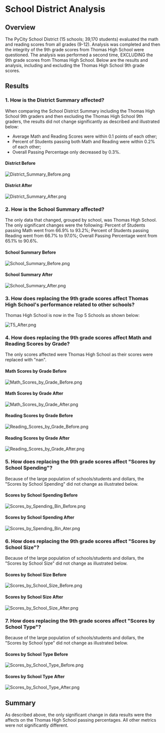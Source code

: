 # School District Analysis
## Overview
The PyCity School District (15 schools; 39,170 students) evaluated the math and reading scores from all grades (9-12).  Analysis was completed and then the integrity of the 9th grade scores from Thomas High School were questioned.  The analysis was performed a second time, EXCLUDING the 9th grade scores from Thomas High School.  Below are the results and analysis, including and excluding the Thomas High School 9th grade scores.

## Results
### 1. How is the District Summary affected?
When comparing the School District Summary including the Thomas High School 9th graders and then excluding the Thomas High School 9th graders, the results did not change significantly as described and illustrated below:
   * Average Math and Reading Scores were within 0.1 points of each other;
   * Percent of Students passing both Math and Reading were within 0.2% of each other;
   * Overall Passing Percentage only decreased by 0.3%.

#### District Before

![District_Summary_Before.png](https://github.com/WagnerLisaK/School_District_Analysis/blob/main/Resources/District_Summary_Before.png)


#### District After

![District_Summary_After.png](https://github.com/WagnerLisaK/School_District_Analysis/blob/main/Resources/District_Summary_After.png)


### 2. How is the School Summary affected?
The only data that changed, grouped by school, was Thomas High School.  The only significant changes were the following:
   Percent of Students passing Math went from 66.9% to 93.2%;
   Percent of Students passing Reading went from 66.7% to 97.0%;
   Overall Passing Percentage went from 65.1% to 90.6%.

#### School Summary Before

![School_Summary_Before.png](https://github.com/WagnerLisaK/School_District_Analysis/blob/main/Resources/School_Summary_Before.png)


#### School Summary After

![School_Summary_After.png](https://github.com/WagnerLisaK/School_District_Analysis/blob/main/Resources/School_Summary_After.png)


### 3. How does replacing the 9th grade scores affect Thomas High School's performance related to other schools?
Thomas High School is now in the Top 5 Schools as shown below:

![T5_After.png](https://github.com/WagnerLisaK/School_District_Analysis/blob/main/Resources/T5_After.png)


### 4. How does replacing the 9th grade scores affect Math and Reading Scores by Grade?
The only scores affected were Thomas High School as their scores were replaced with "nan".

#### Math Scores by Grade Before

![Math_Scores_by_Grade_Before.png](https://github.com/WagnerLisaK/School_District_Analysis/blob/main/Resources/Math_Scores_by_Grade_Before.png)


#### Math Scores by Grade After

![Math_Scores_by_Grade_After.png](https://github.com/WagnerLisaK/School_District_Analysis/blob/main/Resources/Math_Scores_by_Grade_After.png)


#### Reading Scores by Grade Before

![Reading_Scores_by_Grade_Before.png](https://github.com/WagnerLisaK/School_District_Analysis/blob/main/Resources/Reading_Scores_by_Grade_Before.png)


#### Reading Scores by Grade After

![Reading_Scores_by_Grade_After.png](https://github.com/WagnerLisaK/School_District_Analysis/blob/main/Resources/Reading_Scores_by_Grade_After.png)


### 5. How does replacing the 9th grade scores affect "Scores by School Spending"?
Because of the large population of schools/students and dollars, the "Scores by School Spending" did not change as illustrated below.

#### Scores by School Spending Before

![Scores_by_Spending_Bin_Before.png](https://github.com/WagnerLisaK/School_District_Analysis/blob/main/Resources/Scores_by_Spending_Bin_Before.png)


#### Scores by School Spending After

![Scores_by_Spending_Bin_Ater.png](https://github.com/WagnerLisaK/School_District_Analysis/blob/main/Resources/Scores_by_Spending_Bin_Ater.png)

### 6. How does replacing the 9th grade scores affect "Scores by School Size"?
Because of the large population of schools/students and dollars, the "Scores by School Size" did not change as illustrated below.

#### Scores by School Size Before

![Scores_by_School_Size_Before.png](https://github.com/WagnerLisaK/School_District_Analysis/blob/main/Resources/Scores_by_School_Size_Before.png)


#### Scores by School Size After

![Scores_by_School_Size_After.png](https://github.com/WagnerLisaK/School_District_Analysis/blob/main/Resources/Scores_by_School_Size_After.png)

### 7. How does replacing the 9th grade scores affect "Scores by School Type"?
Because of the large population of schools/students and dollars, the "Scores by School type" did not change as illustrated below.

#### Scores by School Type Before

![Scores_by_School_Type_Before.png](https://github.com/WagnerLisaK/School_District_Analysis/blob/main/Resources/Scores_by_School_Type_Before.png)


#### Scores by School Type After

![Scores_by_School_Type_After.png](https://github.com/WagnerLisaK/School_District_Analysis/blob/main/Resources/Scores_by_School_Type_After.png)

## Summary
As described above, the only significant change in data results were the affects on the Thomas High School passing percentages.  All other metrics were not significantly different.
